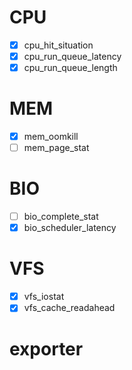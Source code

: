 # CPU
- [x] cpu_hit_situation
- [x] cpu_run_queue_latency
- [x] cpu_run_queue_length

# MEM
- [x] mem_oomkill
- [ ] mem_page_stat

# BIO
- [ ] bio_complete_stat
- [x] bio_scheduler_latency

# VFS
- [x] vfs_iostat
- [x] vfs_cache_readahead

# exporter
